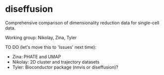 # diseffusion

Comprehensive comparison of dimensionality reduction data for single-cell data.

Working group: Nikolay, Zina, Tyler

TO DO (let's move this to 'Issues' next time):
- Zina: PHATE and UMAP
- Nikolay: 2D cluster and trajectory datasets
- Tyler: Bioconductor package (nnvis or diseffusion)?

